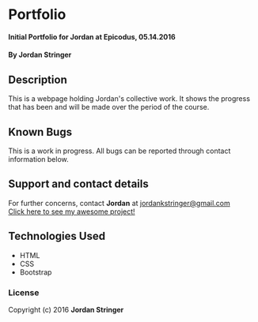 # Portfolio

#### Initial Portfolio for Jordan at Epicodus, 05.14.2016

#### By Jordan Stringer

## Description

This is a webpage holding Jordan's collective work. It shows the progress that has been and will be made over the period of the course.

## Known Bugs

This is a work in progress. All bugs can be reported through contact information below.

## Support and contact details

For further concerns, contact **Jordan** at <jordankstringer@gmail.com>
<br/>
[Click here to see my awesome project!](http://jordankstringer.github.io/portfolio/)

## Technologies Used

* HTML
* CSS
* Bootstrap

### License

Copyright (c) 2016 **Jordan Stringer**
